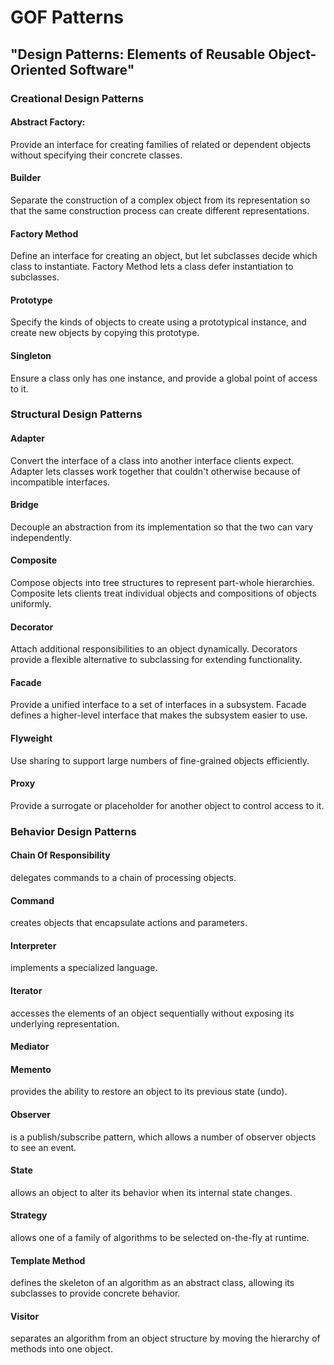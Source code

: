 # GOF Patterns
## "Design Patterns: Elements of Reusable Object-Oriented Software"

### Creational Design Patterns
#### Abstract Factory:
Provide an interface for creating families of related or dependent objects without specifying their concrete classes.
#### Builder
Separate the construction of a complex object from its representation so that the same construction process can create different representations.
#### Factory Method
Define an interface for creating an object, but let subclasses decide which class to instantiate. Factory Method lets a class defer instantiation to subclasses.
#### Prototype
Specify the kinds of objects to create using a prototypical instance, and create new objects by copying this prototype.
#### Singleton
Ensure a class only has one instance, and provide a global point of access to it.

### Structural Design Patterns
#### Adapter
Convert the interface of a class into another interface clients expect. Adapter lets classes work together that couldn't otherwise because of incompatible interfaces.
#### Bridge
Decouple an abstraction from its implementation so that the two can vary independently.
#### Composite
Compose objects into tree structures to represent part-whole hierarchies. Composite lets clients treat individual objects and compositions of objects uniformly.
#### Decorator
Attach additional responsibilities to an object dynamically. Decorators provide a flexible alternative to subclassing for extending functionality.
#### Facade
Provide a unified interface to a set of interfaces in a subsystem. Facade defines a higher-level interface that makes the subsystem easier to use.
#### Flyweight
Use sharing to support large numbers of fine-grained objects efficiently.
#### Proxy
Provide a surrogate or placeholder for another object to control access to it.

### Behavior Design Patterns
#### Chain Of Responsibility
delegates commands to a chain of processing objects.
#### Command
creates objects that encapsulate actions and parameters.
#### Interpreter
implements a specialized language.
#### Iterator
accesses the elements of an object sequentially without exposing its underlying representation.
#### Mediator
#### Memento
provides the ability to restore an object to its previous state (undo).
#### Observer
is a publish/subscribe pattern, which allows a number of observer objects to see an event.
#### State
allows an object to alter its behavior when its internal state changes.
#### Strategy
allows one of a family of algorithms to be selected on-the-fly at runtime.
#### Template Method
defines the skeleton of an algorithm as an abstract class, allowing its subclasses to provide concrete behavior.
#### Visitor
separates an algorithm from an object structure by moving the hierarchy of methods into one object.
